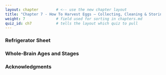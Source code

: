 ```yaml
---
layout: chapter        # <‑‑ use the new chapter layout
title: "Chapter 7 - How To Harvest Eggs – Collecting, Cleaning & Storing"
weight: 7              # field used for sorting in chapters.md
quiz_id: ch7           # tells the layout which quiz to pull
---
```


### Refrigerator Sheet

### Whole-Brain Ages and Stages

### Acknowledgments